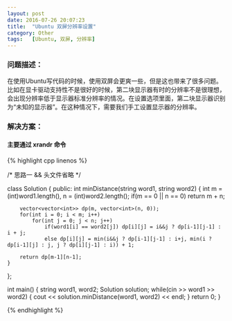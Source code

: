```yaml
---
layout: post
date: 2016-07-26 20:07:23
title:  "Ubuntu 双屏分辨率设置"
category: Other
tags:   [Ubuntu, 双屏, 分辨率]
---
```


### 问题描述：

在使用Ubuntu写代码的时候，使用双屏会更爽一些，但是这也带来了很多问题。比如在显卡驱动支持性不是很好的时候，第二块显示器有时的分辨率不是很理想，会出现分辨率低于显示器标准分辨率的情况。在设置选项里面，第二块显示器识别为“未知的显示器”。在这种情况下，需要我们手工设置显示器的分辨率。

### 解决方案：

#### 主要通过 xrandr 命令




{% highlight cpp linenos %}

/* 思路一 && 头文件省略 */

class Solution
{
public:
    int minDistance(string word1, string word2)
    {
        int m = (int)word1.length(), n = (int)word2.length();
        if(m == 0 || n == 0) return m + n;

        vector<vector<int>> dp(m, vector<int>(n, 0));
        for(int i = 0; i < m; i++)
            for(int j = 0; j < n; j++)
                if(word1[i] == word2[j]) dp[i][j] = i&&j ? dp[i-1][j-1] : i + j;
                else dp[i][j] = min(i&&j ? dp[i-1][j-1] : i+j, min(i ? dp[i-1][j] : j, j ? dp[i][j-1] : i)) + 1;

        return dp[m-1][n-1];
    }
};

int main()
{
    string word1, word2;
    Solution solution;
    while(cin >> word1 >> word2)
    {
        cout << solution.minDistance(word1, word2) << endl;
    }
    return 0;
}


{% endhighlight %}

